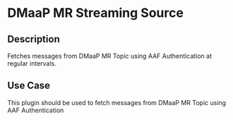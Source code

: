 # DMaaP MR Streaming Source

Description
-----------

Fetches messages from DMaaP MR Topic using AAF Authentication at regular intervals.

Use Case
--------

This plugin should be used to fetch messages from DMaaP MR Topic using AAF Authentication


